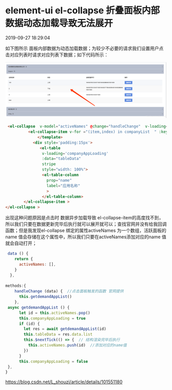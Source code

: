 # element-ui el-collapse 折叠面板内部数据动态加载导致无法展开

2019-09-27 18:29:04 

如下图所示 面板内部数据为动态加载数据；为较少不必要的请求我们设置用户点击对应列表时请求对应列表下数据；如下代码所示： 

![img](image-202006251116/20190927181801781.png)

```html
 <el-collapse  v-model="activeNames" @change="handleChange"  v-loading='companylistLoading'>
          <el-collapse-item v-for ="(item,index) in companyList  " :key='index' :name="item.id">
              </template>
            <div style='padding:15px'>
               <el-table
                v-loading='companyAppLoading'
                :data="tableData"
                stripe
                style="width: 100%">
                <el-table-column
                  prop="name"
                  label="应用名称"
                  >
                </el-table-column>
        </el-collapse-item >
</el-collapse >
```

出现这种问题原因是点击时 数据异步加载导致 el-collapse-item的高度找不到，所以我们只要在数据更新完毕后执行就可以展开就可以；查找官网并没有给我回调函数；但是我发现el-collapse 绑定的属性activeNames 为一个数组，活跃面板的name 值会存储在这个属性中，所以我们只要在activeNames添加对应的name 值就会自动打开；

```js
 data () {
    return {
      activeNames: [],
    }
  }, 
 
methods:{
    handleChange (data) {  //点击面板触发的函数 官网提供
      this.getdemandAppList()
    },
 async getdemandAppList () {
      let id = this.activeNames.pop()
      this.companyAppLoading = true
      if (id) {
        let res = await getdemandAppList(id)
        this.tableData = res.data.list
        this.$nextTick(() => {  // 结构渲染完毕后执行
          this.activeNames.push(id)  //添加对应的name值
        })
      }
      this.companyAppLoading = false
 },
}
```

 

https://blog.csdn.net/L_shouzi/article/details/101551180